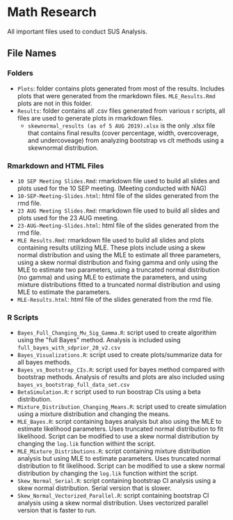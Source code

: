 # Math Research

All important files used to conduct SUS Analysis.

## File Names

### Folders
* `Plots`: folder contains plots generated from most of the results. Includes plots that were generated from the rmarkdown files. `MLE_Results.Rmd` plots are not in this folder.
* `Results`: folder contains all .csv files generated from various r scripts, all files are used to generate plots in rmarkdown files. 
  * `skewnormal_results (as of 5 AUG 2019).xlsx` is the only .xlsx file that contains final results (cover percentage, width, overcoverage, and undercoveage) from analyzing bootstrap vs clt methods using a skewnormal distribution.

### Rmarkdown and HTML Files
* `10 SEP Meeting Slides.Rmd`: rmarkdown file used to build all slides and plots used for the 10 SEP meeting. (Meeting conducted with NAG)
* `10-SEP-Meeting-Slides.html`: html file of the slides generated from the rmd file.
* `23 AUG Meeting Slides.Rmd`: rmarkdown file used to build all slides and plots used for the 23 AUG meeting.
* `23-AUG-Meeting-Slides.html`: html file of the slides generated from the rmd file.
* `MLE Results.Rmd`: rmarkdown file used to build all slides and plots containing results utilizing MLE. These plots include using a skew normal distribution and using the MLE to estimate all three parameters, using a skew normal distribution and fixing gamma and only using the MLE to estimate two parameters, using a truncated normal distribution (no gamma) and using MLE to estimate the parameters, and using mixture distributions fitted to a truncated normal distribution and using MLE to estimate the parameters. 
* `MLE-Results.html`: html file of the slides generated from the rmd file.

### R Scripts
* `Bayes_Full_Changing_Mu_Sig_Gamma.R`: script used to create algorithim using the "full Bayes" method. Analysis is included using `full_bayes_with_sdprior_20_v2.csv`
* `Bayes_Visualizations.R`: script used to create plots/summarize data for all bayes methods.
* `Bayes_vs_Bootstrap_CIs.R`: script used for bayes method compared with bootstrap methods. Analysis of results and plots are also included using `bayes_vs_bootstrap_full_data_set.csv`
* `BetaSimulation.R`: r script used to run boostrap CIs using a beta distribution.
* `Mixture_Distribution_Changing_Means.R`: script used to create simulation using a mixture distribution and changing the means.
* `MLE_Bayes.R`: script containing bayes analysis but also using the MLE to estimate likelihood parameters. Uses truncated normal distribution to fit likelihood. Script can be modified to use a skew normal distribution by changing the `log.lik` function withint the script.
* `MLE_Mixture_Distributions.R`: script containing mixture distribution analysis but using MLE to estimate parameters. Uses truncated normal distribution to fit likelihood. Script can be modified to use a skew normal distribution by changing the `log.lik` function withint the script. 
* `Skew_Normal_Serial.R`: script containing bootstrap CI analysis using a skew normal distribution. Serial version that is slower.
* `Skew_Normal_Vectorized_Parallel.R`: script containing bootstrap CI analysis using a skew normal distribution. Uses vectorized parallel version that is faster to run. 


